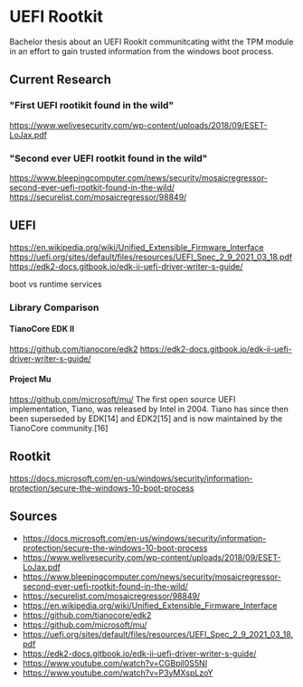 # UEFI Rootkit
Bachelor thesis about an UEFI Rookit communitcating witht the TPM module in an effort to gain trusted information from the windows boot process.
## Current Research
### "First UEFI rootikit found in the wild"
https://www.welivesecurity.com/wp-content/uploads/2018/09/ESET-LoJax.pdf
### "Second ever UEFI rootkit found in the wild"
https://www.bleepingcomputer.com/news/security/mosaicregressor-second-ever-uefi-rootkit-found-in-the-wild/
https://securelist.com/mosaicregressor/98849/
## UEFI
https://en.wikipedia.org/wiki/Unified_Extensible_Firmware_Interface
https://uefi.org/sites/default/files/resources/UEFI_Spec_2_9_2021_03_18.pdf
https://edk2-docs.gitbook.io/edk-ii-uefi-driver-writer-s-guide/

boot vs runtime services
### Library Comparison
#### TianoCore EDK II
https://github.com/tianocore/edk2
https://edk2-docs.gitbook.io/edk-ii-uefi-driver-writer-s-guide/
#### Project Mu
https://github.com/microsoft/mu/
The first open source UEFI implementation, Tiano, was released by Intel in 2004. Tiano has since then been superseded by EDK[14] and EDK2[15] and is now maintained by the TianoCore community.[16]
## Rootkit
https://docs.microsoft.com/en-us/windows/security/information-protection/secure-the-windows-10-boot-process
## Sources
- https://docs.microsoft.com/en-us/windows/security/information-protection/secure-the-windows-10-boot-process
- https://www.welivesecurity.com/wp-content/uploads/2018/09/ESET-LoJax.pdf
- https://www.bleepingcomputer.com/news/security/mosaicregressor-second-ever-uefi-rootkit-found-in-the-wild/
- https://securelist.com/mosaicregressor/98849/
- https://en.wikipedia.org/wiki/Unified_Extensible_Firmware_Interface
- https://github.com/tianocore/edk2
- https://github.com/microsoft/mu/
- https://uefi.org/sites/default/files/resources/UEFI_Spec_2_9_2021_03_18.pdf
- https://edk2-docs.gitbook.io/edk-ii-uefi-driver-writer-s-guide/
- https://www.youtube.com/watch?v=CGBpil0S5NI
- https://www.youtube.com/watch?v=P3yMXspLzoY